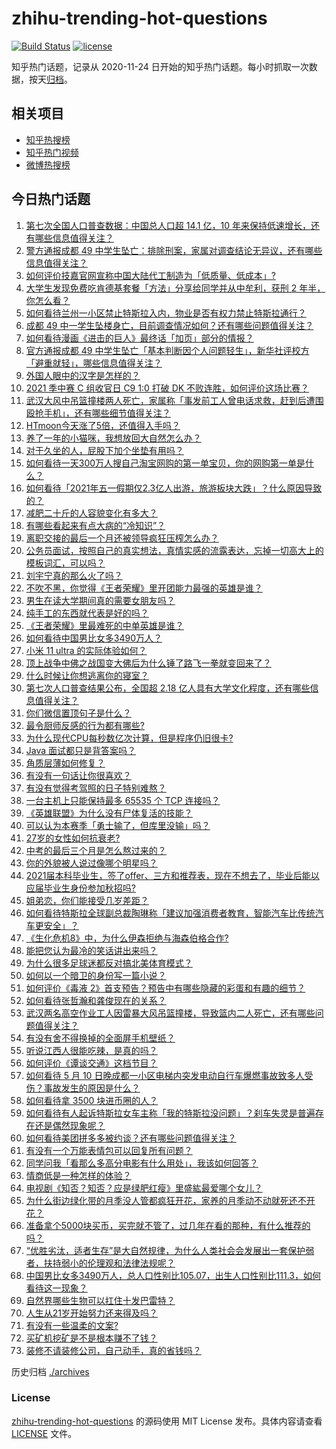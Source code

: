 # zhihu-trending-hot-questions

[![Build Status](https://github.com/justjavac/zhihu-trending-hot-questions/workflows/ci/badge.svg?branch=master)](https://github.com/justjavac/zhihu-trending-hot-questions/actions)
[![license](https://img.shields.io/github/license/justjavac/zhihu-trending-hot-questions)](https://github.com/justjavac/zhihu-trending-hot-questions/blob/master/LICENSE)

知乎热门话题，记录从 2020-11-24 日开始的知乎热门话题。每小时抓取一次数据，按天[归档](./archives)。

## 相关项目

- [知乎热搜榜](https://github.com/justjavac/zhihu-trending-top-search)
- [知乎热门视频](https://github.com/justjavac/zhihu-trending-hot-video)
- [微博热搜榜](https://github.com/justjavac/weibo-trending-hot-search)

## 今日热门话题

<!-- BEGIN -->
<!-- 最后更新时间 Wed May 12 2021 07:01:38 GMT+0800 (China Standard Time) -->

1. [第七次全国人口普查数据：中国总人口超 14.1 亿，10
   年来保持低速增长，还有哪些信息值得关注？](https://www.zhihu.com/question/458811096)
2. [警方通报成都 49
   中学生坠亡：排除刑案，家属对调查结论无异议，还有哪些信息值得关注？](https://www.zhihu.com/question/458909971)
3. [如何评价技嘉官网宣称中国大陆代工制造为「低质量、低成本」?](https://www.zhihu.com/question/458796364)
4. [大学生发现免费吃肯德基套餐「方法」分享给同学并从中牟利，获刑 2
   年半，你怎么看？](https://www.zhihu.com/question/458862544)
5. [如何看待兰州一小区禁止特斯拉入内，物业是否有权力禁止特斯拉通行？](https://www.zhihu.com/question/458089175)
6. [成都 49
   中一学生坠楼身亡，目前调查情况如何？还有哪些问题值得关注？](https://www.zhihu.com/question/458690995)
7. [如何看待漫画《进击的巨人》最终话「加页」部分的情报？](https://www.zhihu.com/question/458937970)
8. [官方通报成都 49
   中学生坠亡「基本判断因个人问题轻生」，新华社评校方「避重就轻」，哪些信息值得关注？](https://www.zhihu.com/question/458795206)
9. [外国人眼中的汉字是怎样的？](https://www.zhihu.com/question/35963650)
10. [2021 季中赛 C 组收官日 C9 1:0 打破 DK
    不败连胜，如何评价这场比赛？](https://www.zhihu.com/question/458906118)
11. [武汉大风中吊篮撞楼两人死亡，家属称「事发前工人曾电话求救，赶到后遭围殴抢手机」，还有哪些细节值得关注？](https://www.zhihu.com/question/458864077)
12. [HTmoon今天涨了5倍，还值得入手吗？](https://www.zhihu.com/question/458753981)
13. [养了一年的小猫咪，我想放回大自然怎么办？](https://www.zhihu.com/question/457533958)
14. [对于久坐的人，屁股下加个坐垫有用吗？](https://www.zhihu.com/question/355087220)
15. [如何看待一天300万人搜自己淘宝网购的第一单宝贝，你的网购第一单是什么？](https://www.zhihu.com/question/458802423)
16. [如何看待「2021年五一假期仅2.3亿人出游，旅游板块大跌」？什么原因导致的？](https://www.zhihu.com/question/458156454)
17. [减肥二十斤的人容貌变化有多大？](https://www.zhihu.com/question/339245837)
18. [有哪些看起来有点大病的“冷知识”？](https://www.zhihu.com/question/458360832)
19. [离职交接的最后一个月还被领导疯狂压榨怎么办？](https://www.zhihu.com/question/455719427)
20. [公务员面试，按照自己的真实想法，真情实感的流露表达，忘掉一切高大上的模板词汇，可以吗？](https://www.zhihu.com/question/453765153)
21. [刘宇宁真的那么火了吗？](https://www.zhihu.com/question/455642291)
22. [不吹不黑，你觉得《王者荣耀》里开团能力最强的英雄是谁？](https://www.zhihu.com/question/457720589)
23. [男生在读大学期间真的需要女朋友吗？](https://www.zhihu.com/question/22503810)
24. [纯手工的东西就代表是好的吗？](https://www.zhihu.com/question/443837003)
25. [《王者荣耀》里最难死的中单英雄是谁？](https://www.zhihu.com/question/458262505)
26. [如何看待中国男比女多3490万人？](https://www.zhihu.com/question/458812341)
27. [小米 11 ultra 的实际体验如何？](https://www.zhihu.com/question/452077572)
28. [顶上战争中佛之战国变大佛后为什么锤了路飞一拳就变回来了？](https://www.zhihu.com/question/458446208)
29. [什么时候让你想逃离你的寝室？](https://www.zhihu.com/question/347465641)
30. [第七次人口普查结果公布，全国超 2.18
    亿人具有大学文化程度，还有哪些信息值得关注？](https://www.zhihu.com/question/458813993)
31. [你们微信置顶句子是什么？](https://www.zhihu.com/question/353636992)
32. [最令厨师反感的行为都有哪些?](https://www.zhihu.com/question/454913246)
33. [为什么现代CPU每秒数亿次计算，但是程序仍旧很卡?](https://www.zhihu.com/question/458730114)
34. [Java 面试都只是背答案吗？](https://www.zhihu.com/question/452184164)
35. [角质层薄如何修复？](https://www.zhihu.com/question/27090854)
36. [有没有一句话让你很喜欢？](https://www.zhihu.com/question/314113669)
37. [有没有觉得考驾照的日子特别难熬？](https://www.zhihu.com/question/305986066)
38. [一台主机上只能保持最多 65535 个 TCP 连接吗？](https://www.zhihu.com/question/361111920)
39. [《英雄联盟》为什么没有尸体复活的技能？](https://www.zhihu.com/question/456810195)
40. [可以认为本赛季「勇士输了，但库里没输」吗？](https://www.zhihu.com/question/457259616)
41. [27岁的女性如何抗衰老?](https://www.zhihu.com/question/31794802)
42. [中考的最后三个月是怎么熬过来的？](https://www.zhihu.com/question/271660970)
43. [你的外貌被人说过像哪个明星吗？](https://www.zhihu.com/question/367145594)
44. [2021届本科毕业生，签了offer、三方和推荐表，现在不想去了，毕业后能以应届毕业生身份参加秋招吗?](https://www.zhihu.com/question/457035243)
45. [姐弟恋，你们能接受几岁差距？](https://www.zhihu.com/question/389750479)
46. [如何看待特斯拉全球副总裁陶琳称「建议加强消费者教育，智能汽车比传统汽车更安全」？](https://www.zhihu.com/question/458706368)
47. [《生化危机8》中，为什么伊森拒绝与海森伯格合作?](https://www.zhihu.com/question/458416736)
48. [能把您认为最冷的笑话讲出来吗？](https://www.zhihu.com/question/447799067)
49. [为什么很多足球迷都反对搞北美体育模式？](https://www.zhihu.com/question/455862468)
50. [如何以一个暗卫的身份写一篇小说？](https://www.zhihu.com/question/454209684)
51. [如何评价《毒液
    2》首支预告？预告中有哪些隐藏的彩蛋和有趣的细节？](https://www.zhihu.com/question/458745668)
52. [如何看待张哲瀚和龚俊现在的关系？](https://www.zhihu.com/question/458226340)
53. [武汉两名高空作业工人因雷暴大风吊篮撞楼，导致篮内二人死亡，还有哪些问题值得关注？](https://www.zhihu.com/question/458802058)
54. [有没有舍不得换掉的全面屏手机壁纸？](https://www.zhihu.com/question/420662927)
55. [听说江西人很能吃辣，是真的吗？](https://www.zhihu.com/question/406439662)
56. [如何评价《谭谈交通》这档节目？](https://www.zhihu.com/question/41467514)
57. [如何看待 5 月 10
    日晚成都一小区电梯内突发电动自行车爆燃事故致多人受伤？事故发生的原因是什么？](https://www.zhihu.com/question/458774852)
58. [如何看待拿 3500 块进币圈的人？](https://www.zhihu.com/question/458207096)
59. [如何看待有人起诉特斯拉女车主称「我的特斯拉没问题」？刹车失灵是普遍存在还是偶然现象呢？](https://www.zhihu.com/question/458816200)
60. [如何看待美团拼多多被约谈？还有哪些问题值得关注？](https://www.zhihu.com/question/458736672)
61. [有没有一个万能表情包可以回复所有问题？](https://www.zhihu.com/question/341311495)
62. [同学问我「看那么多高分电影有什么用处」，我该如何回答？](https://www.zhihu.com/question/445536824)
63. [情商低是一种怎样的体验？](https://www.zhihu.com/question/26759808)
64. [电视剧《知否？知否？应是绿肥红瘦》里盛紘最爱哪个女儿？](https://www.zhihu.com/question/457046905)
65. [为什么街边绿化带的月季没人管都疯狂开花，家养的月季动不动就死还不开花？](https://www.zhihu.com/question/458723730)
66. [准备拿个5000块买币，买完就不管了，过几年在看的那种，有什么推荐的吗？](https://www.zhihu.com/question/457414385)
67. [“优胜劣汰，适者生存”是大自然规律，为什么人类社会会发展出一套保护弱者，扶持弱小的伦理观和法律法规呢？](https://www.zhihu.com/question/458755052)
68. [中国男比女多3490万人，总人口性别比105.07，出生人口性别比111.3，如何看待这一现象？](https://www.zhihu.com/question/458812209)
69. [自然界哪些生物可以扛住十发巴雷特？](https://www.zhihu.com/question/458544903)
70. [人生从21岁开始努力还来得及吗？](https://www.zhihu.com/question/404893881)
71. [有没有一些温柔的文案?](https://www.zhihu.com/question/450998242)
72. [买矿机挖矿是不是根本赚不了钱？](https://www.zhihu.com/question/457183375)
73. [装修不请装修公司，自己动手，真的省钱吗？](https://www.zhihu.com/question/448461605)

<!-- END -->

历史归档 [./archives](./archives)

### License

[zhihu-trending-hot-questions](https://github.com/justjavac/zhihu-trending-hot-questions)
的源码使用 MIT License 发布。具体内容请查看 [LICENSE](./LICENSE) 文件。
